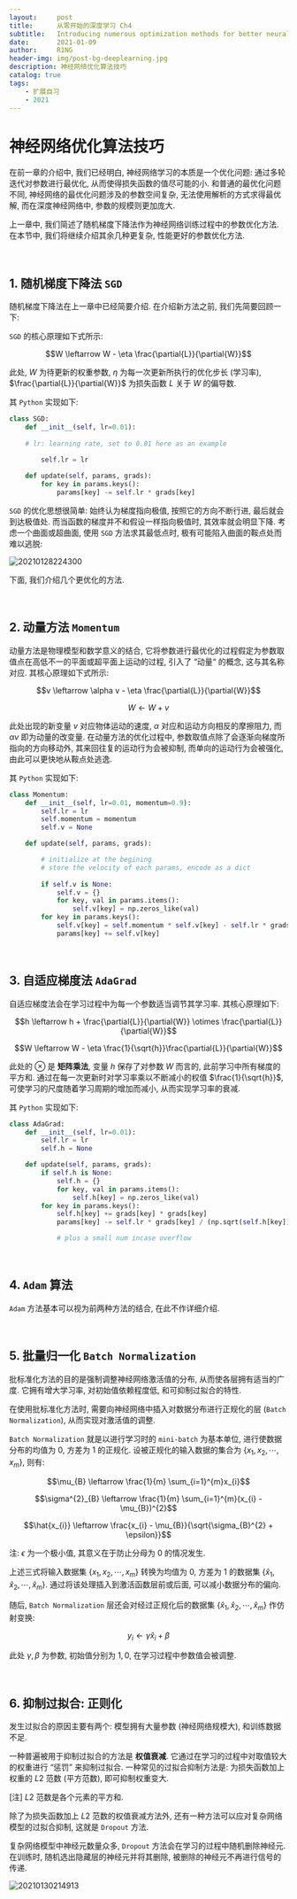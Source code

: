 ```yaml
---
layout:     post
title:      从零开始的深度学习 Ch4
subtitle:   Introducing numerous optimization methods for better neural network performance
date:       2021-01-09
author:     R1NG
header-img: img/post-bg-deeplearning.jpg
description: 神经网络优化算法技巧
catalog: true
tags:
    - 扩展自习
    - 2021
---
```


# 神经网络优化算法技巧
在前一章的介绍中, 我们已经明白, 神经网络学习的本质是一个优化问题: 通过多轮迭代对参数进行最优化, 从而使得损失函数的值尽可能的小. 和普通的最优化问题不同, 神经网络的最优化问题涉及的参数空间复杂, 无法使用解析的方式求得最优解, 而在深度神经网络中, 参数的规模则更加庞大. 

上一章中, 我们简述了随机梯度下降法作为神经网络训练过程中的参数优化方法. 在本节中, 我们将继续介绍其余几种更复杂, 性能更好的参数优化方法. 

<br>

## 1. 随机梯度下降法 `SGD`

随机梯度下降法在上一章中已经简要介绍. 在介绍新方法之前, 我们先简要回顾一下: 

`SGD` 的核心原理如下式所示:

$$W \leftarrow W - \eta \frac{\partial{L}}{\partial{W}}$$

此处, $W$ 为待更新的权重参数, $\eta$ 为每一次更新所执行的优化步长 (学习率), $\frac{\partial{L}}{\partial{W}}$ 为损失函数 $L$ 关于 $W$ 的偏导数. 

其 `Python` 实现如下:

~~~python
class SGD:
    def __init__(self, lr=0.01):
    
    # lr: learning rate, set to 0.01 here as an example

        self.lr = lr
    
    def update(self, params, grads):
        for key in params.keys():
            params[key] -= self.lr * grads[key]
~~~

`SGD` 的优化思想很简单: 始终认为梯度指向极值, 按照它的方向不断行进, 最后就会到达极值处. 而当函数的梯度并不和假设一样指向极值时, 其效率就会明显下降. 考虑一个曲面或超曲面, 使用 `SGD` 方法求其最低点时, 极有可能陷入曲面的鞍点处而难以逃脱:

![20210128224300](https://cdn.jsdelivr.net/gh/KirisameMarisaa/KirisameMarisaa.github.io/img/blogpost_images/20210128224300.png)

下面, 我们介绍几个更优化的方法. 

<br>

## 2. 动量方法 `Momentum`

动量方法是物理模型和数学意义的结合, 它将参数进行最优化的过程假定为参数取值点在高低不一的平面或超平面上运动的过程, 引入了 “动量“ 的概念, 这与其名称对应. 其核心原理如下式所示:

$$v \leftarrow \alpha v - \eta \frac{\partial{L}}{\partial{W}}$$

$$W \leftarrow W + v$$

此处出现的新变量 $v$ 对应物体运动的速度, $\alpha$ 对应和运动方向相反的摩擦阻力, 而 $\alpha v$ 即为动量的改变量. 在动量方法的优化过程中, 参数取值点除了会逐渐向梯度所指向的方向移动外, 其来回往复的运动行为会被抑制, 而单向的运动行为会被强化, 由此可以更快地从鞍点处逃逸. 

其 `Python` 实现如下:
~~~python
class Momentum:
    def __init__(self, lr=0.01, momentum=0.9):
        self.lr = lr
        self.momentum = momentum
        self.v = None

    def update(self, params, grads):

        # initialize at the begining
        # store the velocity of each params, encode as a dict
    
        if self.v is None:
            self.v = {}
            for key, val in params.items():
                self.v[key] = np.zeros_like(val)
        for key in params.keys():
            self.v[key] = self.momentum * self.v[key] - self.lr * grads[key]
            params[key] += self.v[key]
~~~

<br>

## 3. 自适应梯度法 `AdaGrad`

自适应梯度法会在学习过程中为每一个参数适当调节其学习率. 其核心原理如下:

$$h \leftarrow h + \frac{\partial{L}}{\partial{W}} \otimes \frac{\partial{L}}{\partial{W}}$$

$$W \leftarrow W - \eta \frac{1}{\sqrt{h}}\frac{\partial{L}}{\partial{W}}$$

此处的 $\otimes$ 是 **矩阵乘法**, 变量 $h$ 保存了对参数 $W$ 而言的, 此前学习中所有梯度的平方和. 通过在每一次更新时对学习率乘以不断减小的权值 $\frac{1}{\sqrt{h}}$, 可使学习的尺度随着学习周期的增加而减小, 从而实现学习率的衰减. 

其 `Python` 实现如下:

~~~python
class AdaGrad:
    def __init__(self, lr=0.01):
        self.lr = lr
        self.h = None

    def update(self, params, grads):
        if self.h is None:
            self.h = {}
            for key, val in params.items():
                self.h[key] = np.zeros_like(val)
        for key in params.keys():
            self.h[key] += grads[key] * grads[key]
            params[key] -= self.lr * grads[key] / (np.sqrt(self.h[key]) + 1e-7)

            # plus a small num incase overflow
~~~

<br>

## 4. `Adam` 算法

`Adam` 方法基本可以视为前两种方法的结合, 在此不作详细介绍.

<br>

## 5. 批量归一化 `Batch Normalization`

批标准化方法的目的是强制调整神经网络激活值的分布, 从而使各层拥有适当的广度. 它拥有增大学习率, 对初始值依赖程度低, 和可抑制过拟合的特性. 

在使用批标准化方法时, 需要向神经网络中插入对数据分布进行正规化的层 (`Batch Normalization`), 从而实现对激活值的调整. 

`Batch Normalization` 就是以进行学习时的 `mini-batch` 为基本单位, 进行使数据分布的均值为 $0$, 方差为 $1$ 的正规化. 设被正规化的输入数据的集合为 $\{x_1, x_2, \cdots, x_m\}$, 则有:

$$\mu_{B} \leftarrow \frac{1}{m} \sum_{i=1}^{m}x_{i}$$

$$\sigma^{2}_{B} \leftarrow \frac{1}{m} \sum_{i=1}^{m}(x_{i} - \mu_{B})^{2}$$

$$\hat{x_{i}} \leftarrow \frac{x_{i} - \mu_{B}}{\sqrt{\sigma_{B}^{2} + \epsilon}}$$

注: $\epsilon$ 为一个极小值, 其意义在于防止分母为 $0$ 的情况发生. 

上述三式将输入数据集 $\{x_1, x_2, \cdots, x_m\}$ 转换为均值为 $0$, 方差为 $1$ 的数据集 $\{\hat{x}_1, \hat{x}_2, \cdots, \hat{x}_m\}$. 通过将该处理插入到激活函数层前或后面, 可以减小数据分布的偏向. 

随后, `Batch Normalization` 层还会对经过正规化后的数据集 $\{\hat{x}_1, \hat{x}_2, \cdots, \hat{x}_m\}$ 作仿射变换:

$$y_{i} \leftarrow \gamma\hat{x}_i + \beta$$

此处 $\gamma, \beta$ 为参数, 初始值分别为 $1, 0$, 在学习过程中参数值会被调整. 

<br>

## 6. 抑制过拟合: 正则化

发生过拟合的原因主要有两个: 模型拥有大量参数 (神经网络规模大), 和训练数据不足. 

一种普遍被用于抑制过拟合的方法是 **权值衰减**. 它通过在学习的过程中对取值较大的权重进行 “惩罚” 来抑制过拟合. 一种常见的过拟合抑制方法是: 为损失函数加上权重的 $L2$ 范数 (平方范数), 即可抑制权重变大. 

[注] $L2$ 范数是各个元素的平方和. 

除了为损失函数加上 $L2$ 范数的权值衰减方法外, 还有一种方法可以应对复杂网络模型的过拟合抑制, 这就是 `Dropout` 方法. 

复杂网络模型中神经元数量众多, `Dropout` 方法会在学习的过程中随机删除神经元. 在训练时, 随机选出隐藏层的神经元并将其删除, 被删除的神经元不再进行信号的传递. 

![20210130214913](https://cdn.jsdelivr.net/gh/KirisameMarisaa/KirisameMarisaa.github.io/img/blogpost_images/20210130214913.png)

<br>
